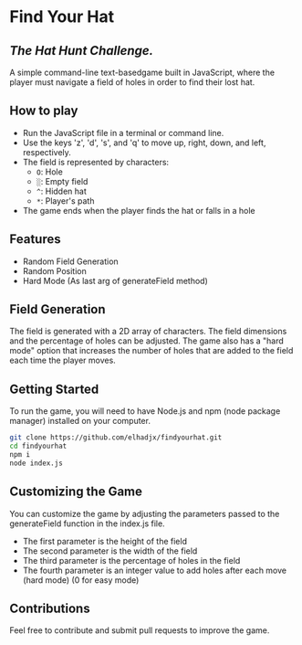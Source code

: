 # Find Your Hat
## _The Hat Hunt Challenge._

A simple command-line text-basedgame  built in JavaScript, where the player must navigate a field of holes in order to find their lost hat.

## How to play
 - Run the JavaScript file in a terminal or command line.
 - Use the keys 'z', 'd', 's', and 'q' to move up, right, down, and left, respectively.
 - The field is represented by characters:
     -  `O`: Hole
     - `░`: Empty field
     - `^`: Hidden hat
     - `*`: Player's path
 - The game ends when the player finds the hat or falls in a hole

## Features

- Random Field Generation
- Random Position
- Hard Mode (As last arg of generateField method)

## Field Generation
The field is generated with a 2D array of characters. The field dimensions and the percentage of holes can be adjusted. The game also has a "hard mode" option that increases the number of holes that are added to the field each time the player moves.

## Getting Started
To run the game, you will need to have Node.js and npm (node package manager) installed on your computer.
```sh
git clone https://github.com/elhadjx/findyourhat.git
cd findyourhat
npm i
node index.js
```

## Customizing the Game
You can customize the game by adjusting the parameters passed to the generateField function in the index.js file.
- The first parameter is the height of the field
- The second parameter is the width of the field
- The third parameter is the percentage of holes in the field
- The fourth parameter is an integer value to add holes after each move (hard mode) (0 for easy mode)

## Contributions
Feel free to contribute and submit pull requests to improve the game.



